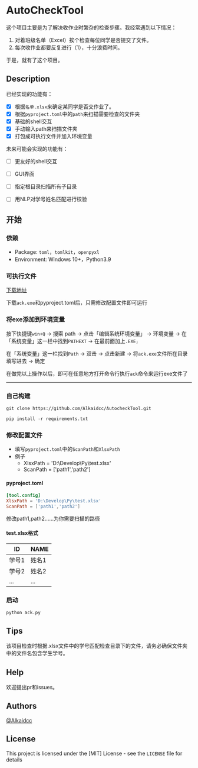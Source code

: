 # AutoCheckTool

这个项目主要是为了解决收作业时繁杂的检查步骤。我经常遇到以下情况：

1. 对着班级名单（Excel）挨个检查每位同学是否提交了文件。
2. 每次收作业都要反复进行（1），十分浪费时间。

于是，就有了这个项目。

## Description

已经实现的功能有：

- [x] 根据`名单.xlsx`来确定某同学是否交作业了。
- [x] 根据`pyproject.toml`中的`path`来扫描需要检查的文件夹
- [x] 基础的shell交互
- [x] 手动输入path来扫描文件夹
- [x] 打包成可执行文件并加入环境变量

未来可能会实现的功能有：

- [ ] 更友好的shell交互
- [ ] GUI界面
- [ ] 指定根目录扫描所有子目录
- [ ] 用NLP对学号姓名匹配进行校验




## 开始

### 依赖

* Package: `toml`，`tomlkit`，`openpyxl`
* Environment: Windows 10+，Python3.9

### 可执行文件
[下载地址](https://github.com/Alkaidcc/AutocheckTool/releases/tag/v0.0.1)

下载`ack.exe`和pyproject.toml后，只需修改配置文件即可运行

### 将exe添加到环境变量

按下快捷键`win+Q` -> 搜索 path -> 点击「编辑系统环境变量」 -> 环境变量 -> 在「系统变量」这一栏中找到`PATHEXT` -> 在最前面加上`.EXE;`


在「系统变量」这一栏找到`Path` -> 双击 -> 点击新建 -> 将`ack.exe`文件所在目录填写进去 -> 确定

在做完以上操作以后，即可在任意地方打开命令行执行`ack`命令来运行exe文件了

---
### 自己构建

```shell
git clone https://github.com/Alkaidcc/AutocheckTool.git
```

```python
pip install -r requirements.txt
```

### 修改配置文件

- 填写`pyproject.toml`中的`ScanPath`和`XlsxPath`
- 例子
  - XlsxPath = 'D:\Develop\Py\test.xlsx'
  - ScanPath = ['path1','path2']

#### pyproject.toml

```toml
[tool.config]
XlsxPath = 'D:\Develop\Py\test.xlsx'
ScanPath = ['path1','path2']
```
修改path1,path2……为你需要扫描的路径


#### test.xlsx格式

| ID    | NAME  |
| ----- | ----- |
| 学号1 | 姓名1 |
| 学号2 | 姓名2 |
| ...   | ...   |

### 启动

```shell
python ack.py
```

## Tips
该项目检查时根据.xlsx文件中的学号匹配检查目录下的文件，请务必确保文件夹中的文件名包含学生学号。
## Help

欢迎提出pr和issues。

## Authors

[@Alkaidcc](https://github.com/Alkaidcc)

## License

This project is licensed under the [MIT] License - see the `LICENSE` file for details
